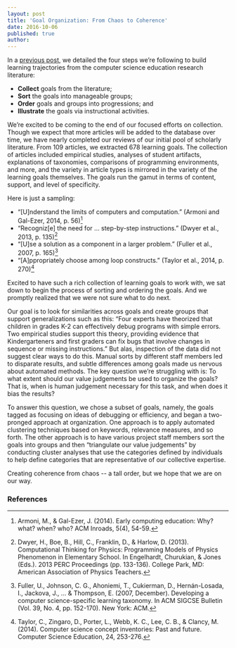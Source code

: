 ```yaml
---
layout: post
title: 'Goal Organization: From Chaos to Coherence'
date: 2016-10-06
published: true
author:
---
```


In a [previous post](http://blog.everydaycomputing.org/2016/08/11/letting-computational/), we detailed the four steps we’re following to build learning trajectories from the computer science education research literature:
  - **Collect** goals from the literature;
  - **Sort** the goals into manageable groups;
  - **Order** goals and groups into progressions; and
  - **Illustrate** the goals via instructional activities.

We’re excited to be coming to the end of our focused efforts on collection. Though we expect that more articles will be added to the database over time, we have nearly completed our reviews of our initial pool of scholarly literature. From 109 articles, we extracted 678 learning goals. The collection of articles included empirical studies, analyses of student artifacts, explanations of taxonomies, comparisons of programming environments, and more, and the variety in article types is mirrored in the variety of the learning goals themselves. The goals run the gamut in terms of content, support, and level of specificity.

<!--excerpt-->


Here is just a sampling:
  - “[U]nderstand the limits of computers and computation.” (Armoni and Gal-Ezer, 2014, p. 56)[^fn-armoni-2014]
  - “Recogniz[e] the need for … step-by-step instructions.” (Dwyer et al., 2013, p. 135)[^fn-dwyer-2013]
  - “[U]se a solution as a component in a larger problem.” (Fuller et al., 2007, p. 165)[^fn-fuller-2007]
  - “[A]ppropriately choose among loop constructs.” (Taylor et al., 2014, p. 270)[^fn-taylor-2014]

Excited to have such a rich collection of learning goals to work with, we sat down to begin the process of sorting and ordering the goals. And we promptly realized that we were not sure what to do next.

Our goal is to look for similarities across goals and create groups that support generalizations such as this: “Four experts have theorized that children in grades K-2 can effectively debug programs with simple errors. Two empirical studies support this theory, providing evidence that Kindergarteners and first graders can fix bugs that involve changes in sequence or missing instructions.” But alas, inspection of the data did not suggest clear ways to do this. Manual sorts by different staff members led to disparate results, and subtle differences among goals made us nervous about automated methods. The key question we’re struggling with is: To what extent should our value judgements be used to organize the goals? That is, when is human judgement necessary for this task, and when does it bias the results?

To answer this question, we chose a subset of goals, namely, the goals tagged as focusing on ideas of debugging or efficiency, and began a two-pronged approach at organization. One approach is to apply automated clustering techniques based on keywords, relevance measures, and so forth. The other approach is to have various project staff members sort the goals into groups and then “triangulate our value judgements” by conducting cluster analyses that use the categories defined by individuals to help define categories that are representative of our collective expertise.

Creating coherence from chaos -- a tall order, but we hope that we are on our way.


### References ###

[^fn-armoni-2014]:Armoni, M., & Gal-Ezer, J. (2014). Early computing education: Why? what? when? who? ACM Inroads, 5(4), 54-59.

[^fn-dwyer-2013]:Dwyer, H., Boe, B., Hill, C., Franklin, D., & Harlow, D. (2013). Computational Thinking for Physics: Programming Models of Physics Phenomenon in Elementary School. In Engelhardt, Churukian, & Jones (Eds.). 2013 PERC Proceedings (pp. 133-136). College Park, MD: American Association of Physics Teachers.

[^fn-fuller-2007]:Fuller, U., Johnson, C. G., Ahoniemi, T., Cukierman, D., Hernán-Losada, I., Jackova, J., ... & Thompson, E. (2007, December). Developing a computer science-specific learning taxonomy. In ACM SIGCSE Bulletin (Vol. 39, No. 4, pp. 152-170). New York: ACM.

[^fn-taylor-2014]:Taylor, C., Zingaro, D., Porter, L., Webb, K. C., Lee, C. B., & Clancy, M. (2014). Computer science concept inventories: Past and future. Computer Science Education, 24, 253-276.
